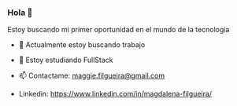### Hola 👋

Estoy buscando mi primer oportunidad en el mundo de la tecnología

- 🔭 Actualmente estoy buscando trabajo
- 🌱 Estoy estudiando FullStack
- 📫 Contactame: maggie.filgueira@gmail.com

- Linkedin: https://www.linkedin.com/in/magdalena-filgueira/
